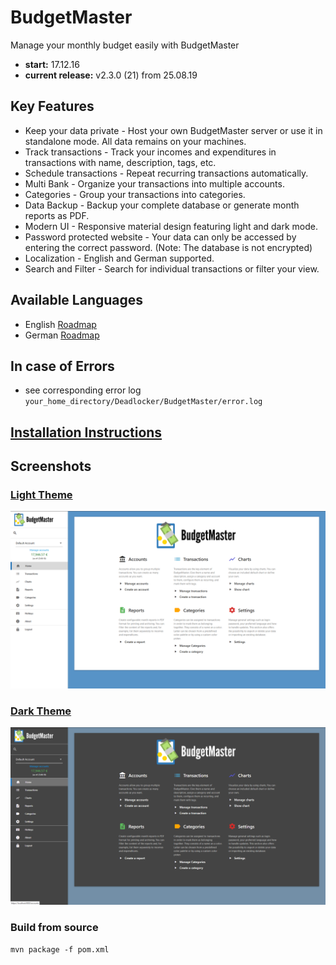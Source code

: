 # BudgetMaster
Manage your monthly budget easily with BudgetMaster

- __start:__ 17.12.16
- __current release:__ v2.3.0 (21) from 25.08.19

## Key Features
- Keep your data private - Host your own BudgetMaster server or use it in standalone mode. All data remains on your machines.
- Track transactions - Track your incomes and expenditures in transactions with name, description, tags, etc.
- Schedule transactions - Repeat recurring transactions automatically.
- Multi Bank - Organize your transactions into multiple accounts.
- Categories - Group your transactions into categories.
- Data Backup - Backup your complete database or generate month reports as PDF.
- Modern UI - Responsive material design featuring light and dark mode.
- Password protected website - Your data can only be accessed by entering the correct password. (Note: The database is not encrypted)
- Localization - English and German supported.
- Search and Filter - Search for individual transactions or filter your view.

## Available Languages
- English [Roadmap](https://roadmaps.thecodelabs.de/roadmap/2)
- German [Roadmap](https://roadmaps.thecodelabs.de/roadmap/1)

## In case of Errors
- see corresponding error log `your_home_directory/Deadlocker/BudgetMaster/error.log`

## [Installation Instructions](https://github.com/deadlocker8/BudgetMaster/wiki/Installation)

## Screenshots

### [Light Theme](https://github.com/deadlocker8/BudgetMaster/wiki/Screenshots-Light-Theme)

![light_theme_home](/build/screenshots/light/home.png)

### [Dark Theme](https://github.com/deadlocker8/BudgetMaster/wiki/Screenshots-Dark-Theme)

![dark_theme_home](/build/screenshots/dark/home.png)

### Build from source

`mvn package -f pom.xml`

